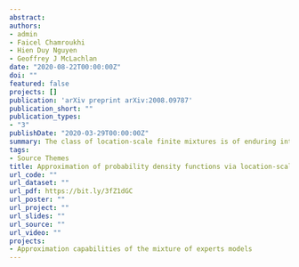 ```yaml
---
abstract: 
authors:
- admin
- Faicel Chamroukhi
- Hien Duy Nguyen 
- Geoffrey J McLachlan
date: "2020-08-22T00:00:00Z"
doi: ""
featured: false
projects: []
publication: 'arXiv preprint arXiv:2008.09787'
publication_short: ""
publication_types:
- "3"
publishDate: "2020-03-29T00:00:00Z"
summary: The class of location-scale finite mixtures is of enduring interest both from applied and theoretical perspectives of probability and statistics. We prove the following results; to an arbitrary degree of accuracy, (a) location-scale mixtures of a continuous probability density function (PDF) can approximate any continuous PDF, uniformly, on a compact set; and (b) for any finite $p \in [1,\infty)$, location-scale mixtures of an essentially bounded PDF can approximate any PDF in $L_p$, in the $L_p$ norm.
tags:
- Source Themes
title: Approximation of probability density functions via location-scale finite mixtures in Lebesgue spaces
url_code: ""
url_dataset: ""
url_pdf: https://bit.ly/3fZ1dGC
url_poster: ""
url_project: ""
url_slides: ""
url_source: ""
url_video: ""
projects:
- Approximation capabilities of the mixture of experts models
---
```




